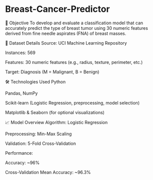 # Breast-Cancer-Predictor
📌 Objective
To develop and evaluate a classification model that can accurately predict the type of breast tumor using 30 numeric features derived from fine needle aspirates (FNA) of breast masses.

📂 Dataset Details
Source: UCI Machine Learning Repository

Instances: 569

Features: 30 numeric features (e.g., radius, texture, perimeter, etc.)

Target: Diagnosis (M = Malignant, B = Benign)

🛠️ Technologies Used
Python

Pandas, NumPy

Scikit-learn (Logistic Regression, preprocessing, model selection)

Matplotlib & Seaborn (for optional visualizations)

📈 Model Overview
Algorithm: Logistic Regression

Preprocessing: Min-Max Scaling

Validation: 5-Fold Cross-Validation

Performance:

Accuracy: ~96%

Cross-Validation Mean Accuracy: ~96.3%
